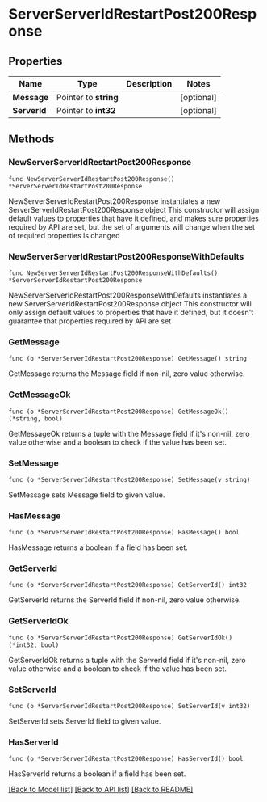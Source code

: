 # ServerServerIdRestartPost200Response

## Properties

Name | Type | Description | Notes
------------ | ------------- | ------------- | -------------
**Message** | Pointer to **string** |  | [optional] 
**ServerId** | Pointer to **int32** |  | [optional] 

## Methods

### NewServerServerIdRestartPost200Response

`func NewServerServerIdRestartPost200Response() *ServerServerIdRestartPost200Response`

NewServerServerIdRestartPost200Response instantiates a new ServerServerIdRestartPost200Response object
This constructor will assign default values to properties that have it defined,
and makes sure properties required by API are set, but the set of arguments
will change when the set of required properties is changed

### NewServerServerIdRestartPost200ResponseWithDefaults

`func NewServerServerIdRestartPost200ResponseWithDefaults() *ServerServerIdRestartPost200Response`

NewServerServerIdRestartPost200ResponseWithDefaults instantiates a new ServerServerIdRestartPost200Response object
This constructor will only assign default values to properties that have it defined,
but it doesn't guarantee that properties required by API are set

### GetMessage

`func (o *ServerServerIdRestartPost200Response) GetMessage() string`

GetMessage returns the Message field if non-nil, zero value otherwise.

### GetMessageOk

`func (o *ServerServerIdRestartPost200Response) GetMessageOk() (*string, bool)`

GetMessageOk returns a tuple with the Message field if it's non-nil, zero value otherwise
and a boolean to check if the value has been set.

### SetMessage

`func (o *ServerServerIdRestartPost200Response) SetMessage(v string)`

SetMessage sets Message field to given value.

### HasMessage

`func (o *ServerServerIdRestartPost200Response) HasMessage() bool`

HasMessage returns a boolean if a field has been set.

### GetServerId

`func (o *ServerServerIdRestartPost200Response) GetServerId() int32`

GetServerId returns the ServerId field if non-nil, zero value otherwise.

### GetServerIdOk

`func (o *ServerServerIdRestartPost200Response) GetServerIdOk() (*int32, bool)`

GetServerIdOk returns a tuple with the ServerId field if it's non-nil, zero value otherwise
and a boolean to check if the value has been set.

### SetServerId

`func (o *ServerServerIdRestartPost200Response) SetServerId(v int32)`

SetServerId sets ServerId field to given value.

### HasServerId

`func (o *ServerServerIdRestartPost200Response) HasServerId() bool`

HasServerId returns a boolean if a field has been set.


[[Back to Model list]](../README.md#documentation-for-models) [[Back to API list]](../README.md#documentation-for-api-endpoints) [[Back to README]](../README.md)


